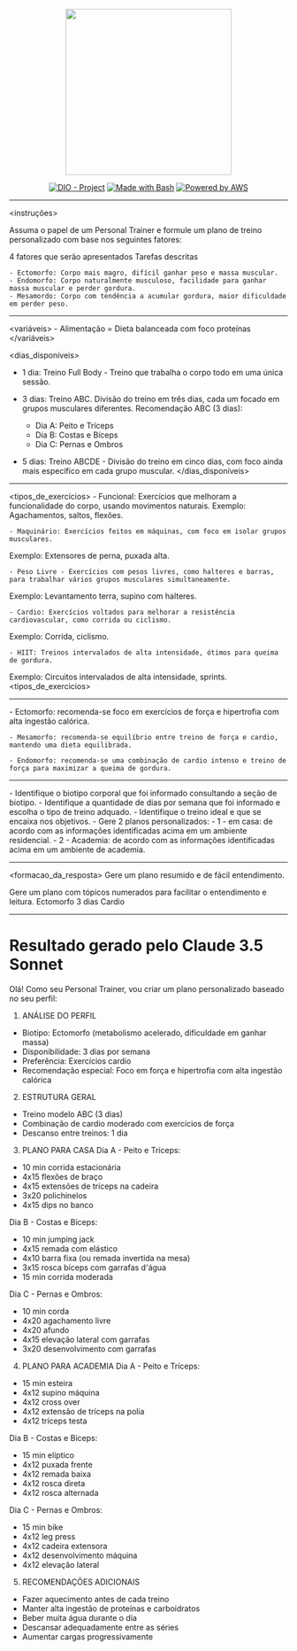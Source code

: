 
<p align="center">
    <img width="300px" src=".github/assets/logo_2.png">
</p>

<p align="center">
<a href="https://dio.me/"><img src="https://img.shields.io/badge/DIO-Project-FED564?logo=youtube" alt="DIO - Project"></a>
<a href="https://www.gnu.org/software/bash/" title="Go to Bash homepage"><img src="https://img.shields.io/badge/Prompt-Project-FED564?logo=gnu-bash&amp;logoColor=white" alt="Made with Bash"></a>
<a href="https://aws.amazon.com/" title="Powered by AWS">
  <img src="https://img.shields.io/badge/Powered%20by-AWS-FED564?logo=icloud&logoColor=white" alt="Powered by AWS">
</a>
</p>

---
<instruções>
    <contexto>
    
Assuma o papel de um Personal Trainer e formule um plano de treino personalizado com base nos seguintes fatores:

4 fatores que serão apresentados
Tarefas descritas

</contexto>
<fatores>

<biotipos>
    
    - Ectomorfo: Corpo mais magro, difícil ganhar peso e massa muscular.
    - Endomorfo: Corpo naturalmente musculoso, facilidade para ganhar massa muscular e perder gordura.
    - Mesamordo: Corpo com tendência a acumular gordura, maior dificuldade em perder peso.

</biotipos>

---

<variáveis>
    - Alimentação = Dieta balanceada com foco proteínas
</variáveis>

<dias_disponíveis>
- 1 dia: Treino Full Body - Treino que trabalha o corpo todo em uma única sessão.

- 3 dias: Treino ABC.
    Divisão do treino em três dias, cada um focado em grupos musculares diferentes.
    Recomendação ABC (3 dias):
    - Dia A: Peito e Tríceps
    - Dia B: Costas e Bíceps
    - Dia C: Pernas e Ombros

- 5 dias: Treino ABCDE - Divisão do treino em cinco dias, com foco ainda mais específico em cada grupo muscular.
</dias_disponíveis>

---

<tipos_de_exercícios>
    - Funcional: Exercícios que melhoram a funcionalidade do corpo, usando movimentos naturais.
Exemplo: Agachamentos, saltos, flexões.

    - Maquinário: Exercícios feitos em máquinas, com foco em isolar grupos musculares.
Exemplo: Extensores de perna, puxada alta.

    - Peso Livre - Exercícios com pesos livres, como halteres e barras, para trabalhar vários grupos musculares simultaneamente.
Exemplo: Levantamento terra, supino com halteres.

    - Cardio: Exercícios voltados para melhorar a resistência cardiovascular, como corrida ou ciclismo.
Exemplo: Corrida, ciclismo.

    - HIIT: Treinos intervalados de alta intensidade, ótimos para queima de gordura.
Exemplo: Circuitos intervalados de alta intensidade, sprints.
<tipos_de_exercicios>

---

<alimentacao>
    - Ectomorfo: recomenda-se foco em exercícios de força e hipertrofia com alta ingestão calórica.

    - Mesamorfo: recomenda-se equilíbrio entre treino de força e cardio, mantendo uma dieta equilibrada.

    - Endomorfo: recomenda-se uma combinação de cardio intenso e treino de força para maximizar a queima de gordura.
</alimentacao>

---

<tarefas>
    - Identifique o biotipo corporal que foi informado consultando a seção de biotipo.
    - Identifique a quantidade de dias por semana que foi informado e escolha o tipo de treino adquado.
    - Identifique o treino ideal e que se encaixa nos objetivos.
    - Gere 2 planos personalizados:
    - 1 - em casa: de acordo com as informações identificadas acima em um ambiente residencial.
    - 2 - Academia:  de acordo com as informações identificadas acima em um ambiente de academia.
</tarefas>
</instrucoes>
 
---

<formacao_da_resposta>
<estilo> 
    Gere um plano resumido e de fácil entendimento.
</estilo>

<estrutura>
    Gere um plano com tópicos numerados para facilitar o entendimento e leitura.
</estrutura>
</formatacao_resposta>

<user>
<fator_biotipo>
    Ectomorfo
</fator_biotipo>
<fator_dias_disponiveis>
    3 dias
</fator_dias_disponiveis>
<fator_tipos_de_exercicios>
    Cardio
</fator_tipos_de_exercicios>

---

# Resultado gerado pelo Claude 3.5 Sonnet

Olá! Como seu Personal Trainer, vou criar um plano personalizado baseado no seu perfil:

1. ANÁLISE DO PERFIL
- Biotipo: Ectomorfo (metabolismo acelerado, dificuldade em ganhar massa)
- Disponibilidade: 3 dias por semana
- Preferência: Exercícios cardio
- Recomendação especial: Foco em força e hipertrofia com alta ingestão calórica

2. ESTRUTURA GERAL
- Treino modelo ABC (3 dias)
- Combinação de cardio moderado com exercícios de força
- Descanso entre treinos: 1 dia

3. PLANO PARA CASA
Dia A - Peito e Tríceps:
- 10 min corrida estacionária
- 4x15 flexões de braço
- 4x15 extensões de tríceps na cadeira
- 3x20 polichinelos
- 4x15 dips no banco

Dia B - Costas e Bíceps:
- 10 min jumping jack
- 4x15 remada com elástico
- 4x10 barra fixa (ou remada invertida na mesa)
- 3x15 rosca bíceps com garrafas d'água
- 15 min corrida moderada

Dia C - Pernas e Ombros:
- 10 min corda
- 4x20 agachamento livre
- 4x20 afundo
- 4x15 elevação lateral com garrafas
- 3x20 desenvolvimento com garrafas

4. PLANO PARA ACADEMIA
Dia A - Peito e Tríceps:
- 15 min esteira
- 4x12 supino máquina
- 4x12 cross over
- 4x12 extensão de tríceps na polia
- 4x12 tríceps testa

Dia B - Costas e Bíceps:
- 15 min elíptico
- 4x12 puxada frente
- 4x12 remada baixa
- 4x12 rosca direta
- 4x12 rosca alternada

Dia C - Pernas e Ombros:
- 15 min bike
- 4x12 leg press
- 4x12 cadeira extensora
- 4x12 desenvolvimento máquina
- 4x12 elevação lateral

5. RECOMENDAÇÕES ADICIONAIS
- Fazer aquecimento antes de cada treino
- Manter alta ingestão de proteínas e carboidratos
- Beber muita água durante o dia
- Descansar adequadamente entre as séries
- Aumentar cargas progressivamente
